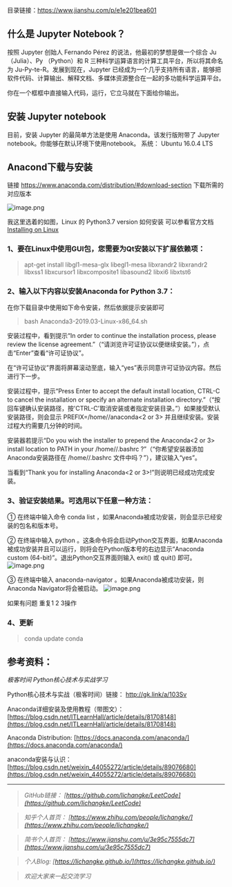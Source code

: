 目录链接：https://www.jianshu.com/p/e1e201bea601

## 什么是 Jupyter Notebook？

按照 Jupyter 创始人 Fernando Pérez 的说法，他最初的梦想是做一个综合 Ju （Julia）、Py （Python）和 R 三种科学运算语言的计算工具平台，所以将其命名为 Ju-Py-te-R。发展到现在，Jupyter 已经成为一个几乎支持所有语言，能够把软件代码、计算输出、解释文档、多媒体资源整合在一起的多功能科学运算平台。

你在一个框框中直接输入代码，运行，它立马就在下面给你输出。

## 安装 Jupyter notebook

目前，安装 Jupyter 的最简单方法是使用 Anaconda。该发行版附带了 Jupyter notebook。你能够在默认环境下使用notebook。
系统： Ubuntu 16.0.4 LTS

## Anacond下载与安装

链接 https://www.anaconda.com/distribution/#download-section 下载所需的对应版本

![image.png](https://upload-images.jianshu.io/upload_images/16846478-670ac29db89adf72.png?imageMogr2/auto-orient/strip%7CimageView2/2/w/1240)

我这里选着的如图，Linux 的 Python3.7 version
如何安装 可以参看官方文档 [Installing on Linux]( https://docs.anaconda.com/anaconda/install/linux/)

### 1、要在Linux中使用GUI包，您需要为Qt安装以下扩展依赖项：
>apt-get install libgl1-mesa-glx libegl1-mesa libxrandr2 libxrandr2 libxss1 libxcursor1 libxcomposite1 libasound2 libxi6 libxtst6

### 2、输入以下内容以安装Anaconda for Python 3.7：
在你下载目录中使用如下命令安装，然后依据提示安装即可
>bash Anaconda3-2019.03-Linux-x86_64.sh

安装过程中，看到提示“In order to continue the installation process, please review the license agreement.”（“请浏览许可证协议以便继续安装。”），点击“Enter”查看“许可证协议”。

在“许可证协议”界面将屏幕滚动至底，输入“yes”表示同意许可证协议内容。然后进行下一步。

安装过程中，提示“Press Enter to accept the default install location, CTRL-C to cancel the installation or specify an alternate installation directory.”（“按回车键确认安装路径，按'CTRL-C'取消安装或者指定安装目录。”）如果接受默认安装路径，则会显示 PREFIX=/home/<user>/anaconda<2 or 3> 并且继续安装。安装过程大约需要几分钟的时间。

 安装器若提示“Do you wish the installer to prepend the Anaconda<2 or 3> install location to PATH in your /home/<user>/.bashrc ?”（“你希望安装器添加Anaconda安装路径在 /home/<user>/.bashrc 文件中吗？”），建议输入“yes”。

当看到“Thank you for installing Anaconda<2 or 3>!”则说明已经成功完成安装。

###  3、验证安装结果。可选用以下任意一种方法：
① 在终端中输入命令 conda list ，如果Anaconda被成功安装，则会显示已经安装的包名和版本号。

② 在终端中输入 python 。这条命令将会启动Python交互界面，如果Anaconda被成功安装并且可以运行，则将会在Python版本号的右边显示“Anaconda custom (64-bit)”。退出Python交互界面则输入 exit() 或 quit() 即可。
![image.png](https://upload-images.jianshu.io/upload_images/16846478-cc0e4241133ed0f7.png?imageMogr2/auto-orient/strip%7CimageView2/2/w/1240)

③ 在终端中输入 anaconda-navigator 。如果Anaconda被成功安装，则Anaconda Navigator将会被启动。
![image.png](https://upload-images.jianshu.io/upload_images/16846478-e5c54697fde69460.png?imageMogr2/auto-orient/strip%7CimageView2/2/w/1240)


如果有问题 重复1 2 3操作

###   4、更新

>conda update conda


## 参考资料：

*极客时间 Python核心技术与实战学习*

Python核心技术与实战（极客时间）链接：
http://gk.link/a/103Sv

Anaconda详细安装及使用教程（带图文）：
[https://blog.csdn.net/ITLearnHall/article/details/81708148](https://blog.csdn.net/ITLearnHall/article/details/81708148)

Anaconda Distribution:
[https://docs.anaconda.com/anaconda/](https://docs.anaconda.com/anaconda/)

anaconda安装与认识：
[https://blog.csdn.net/weixin_44055272/article/details/89076680](https://blog.csdn.net/weixin_44055272/article/details/89076680)


----
>*GitHub链接：*
>*[https://github.com/lichangke/LeetCode](https://github.com/lichangke/LeetCode)*

>*知乎个人首页：*
>*[https://www.zhihu.com/people/lichangke/](https://www.zhihu.com/people/lichangke/)*

>*简书个人首页：*
>*[https://www.jianshu.com/u/3e95c7555dc7](https://www.jianshu.com/u/3e95c7555dc7)*

>*个人Blog:*
>*[https://lichangke.github.io/](https://lichangke.github.io/)*

>*欢迎大家来一起交流学习*
